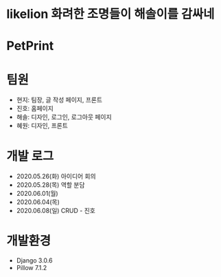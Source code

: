 # likelion 화려한 조명들이 해솔이를 감싸네
# PetPrint

# 팀원
- 현지: 팀장, 글 작성 페이지, 프론트
- 진호: 홈페이지
- 해솔: 디자인, 로그인, 로그아웃 페이지
- 혜원: 디자인, 프론트

# 개발 로그
- 2020.05.26(화) 아이디어 회의
- 2020.05.28(목) 역할 분담
- 2020.06.01(월)
- 2020.06.04(목)
- 2020.06.08(일) CRUD - 진호

# 개발환경
- Django 3.0.6
- Pillow 7.1.2